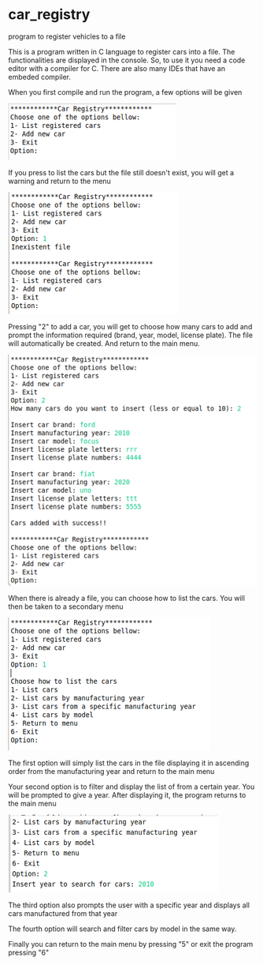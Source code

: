 # car_registry
program to register vehicles to a file

This is a program written in C language to register cars into a file. 
The functionalities are displayed in the console. So, to use it you need a code editor with a compiler for C.
There are also many IDEs that have an embeded compiler.

When you first compile and run the program, a few options will be given

![](prints-for-git/print.png)

If you press to list the cars but the file still doesn't exist, you will get a warning and return to the menu

![](prints-for-git/print2.png)

Pressing "2" to add a car, you will get to choose how many cars to add and prompt the information required (brand, year, model, license plate). 
The file will automatically be created. And return to the main menu.

![](prints-for-git/print3.png)

When there is already a file, you can choose how to list the cars. You will then be taken to a secondary menu

![](prints-for-git/print4.png)

The first option will simply list the cars in the file displaying it in ascending order from the manufacturing year and return to the main menu

Your second option is to filter and display the list of from a certain year. You will be prompted to give a year. 
After displaying it, the program returns to the main menu 

![](prints-for-git/print5.png)

The third option also prompts the user with a specific year and displays all cars manufactured from that year

The fourth option will search and filter cars by model in the same way. 

Finally you can return to the main menu by pressing "5" or exit the program pressing "6" 
